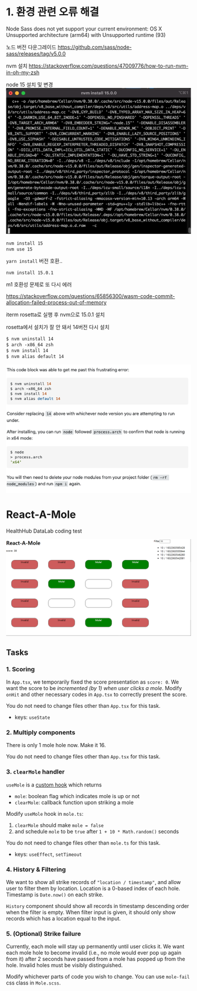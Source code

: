 # 1. 환경 관련 오류 해결

Node Sass does not yet support your current environment: OS X Unsupported architecture (arm64) with Unsupported runtime (93)

노드 버전 다운그레이드
https://github.com/sass/node-sass/releases/tag/v5.0.0

nvm 설치
https://stackoverflow.com/questions/47009776/how-to-run-nvm-in-oh-my-zsh

node 15 설치 및 변경
![](2021-10-04-18-55-53.png)

```
nvm install 15
nvm use 15
```

`yarn install` 버전 호환..

```
nvm install 15.0.1
```

m1 호환성 문제로 또 다시 에러

https://stackoverflow.com/questions/65856300/wasm-code-commit-allocation-failed-process-out-of-memory

iterm rosetta로 실행 후 nvm으로 15.0.1 설치

rosetta에서 설치가 잘 안 돼서 14버전 다시 설치

```
$ nvm uninstall 14
$ arch -x86_64 zsh
$ nvm install 14
$ nvm alias default 14
```

![](2021-10-04-19-53-10.png)

# React-A-Mole

HealthHub DataLab coding test

![sample solution](sample-solution.png)

## Tasks

### 1. Scoring

In `App.tsx`, we temporarily fixed the score presentation as `score: 0`.
We want the score to be _incremented (by 1) when user clicks a mole_.
Modify `onHit` and other necessary codes in `App.tsx` to correctly present the score.

You do not need to change files other than `App.tsx` for this task.

- keys: `useState`

### 2. Multiply components

There is only 1 mole hole now. Make it 16.

You do not need to change files other than `App.tsx` for this task.

### 3. `clearMole` handler

`useMole` is a [custom hook](https://reactjs.org/docs/hooks-custom.html) which returns

- `mole`: boolean flag which indicates mole is up or not
- `clearMole`: callback function upon striking a mole

Modify `useMole` hook in `mole.ts`:

1. `clearMole` should make `mole = false`
2. and schedule `mole` to be `true` after `1 + 10 * Math.random()` seconds

You do not need to change files other than `mole.ts` for this task.

- keys: `useEffect`, `setTimeout`

### 4. History & Filtering

We want to show all strike records of `"location / timestamp"`, and allow user to filter them
by location. Location is a 0-based index of each hole. Timestamp is `Date.now()` on each strike.

`History` component should show all records in timestamp descending order when the filter is empty.
When filter input is given, it should only show records which has a location equal to the input.

### 5. (Optional) Strike failure

Currently, each mole will stay up permanently until user clicks it.
We want each mole hole to become invalid (i.e., no mole would ever pop up again from it)
after 2 seconds have passed from a mole has popped up from the hole.
Invalid holes must be visibly distinguished.

Modify whichever parts of code you wish to change.
You can use `mole-fail` css class in `Mole.scss`.
